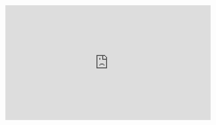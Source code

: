 <div>
<iframe src="https://player.vimeo.com/video/287819814" width="640" height="360" frameborder="0" allow="autoplay; fullscreen" allowfullscreen></iframe>
</div>